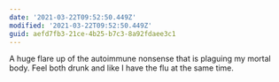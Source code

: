 ```yaml
---
date: '2021-03-22T09:52:50.449Z'
modified: '2021-03-22T09:52:50.449Z'
guid: aefd7fb3-21ce-4b25-b7c3-8a92fdaee3c1
---
```

A huge flare up of the autoimmune nonsense that is plaguing my mortal body. Feel both drunk and like I have the flu at the same time. 
